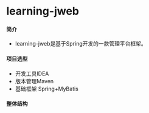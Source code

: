 # learning-jweb

#### 简介
 * learning-jweb是基于Spring开发的一款管理平台框架。

#### 项目选型
* 开发工具IDEA
* 版本管理Maven
* 基础框架 Spring+MyBatis

#### 整体结构

